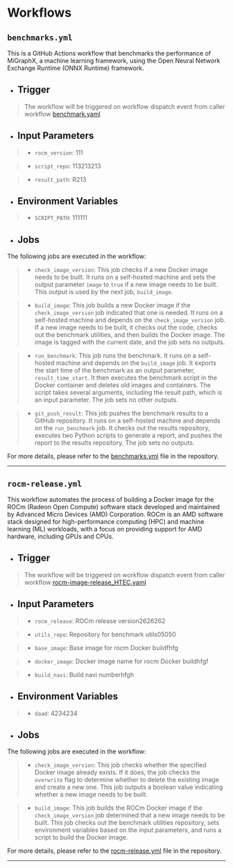 # Workflows

## `benchmarks.yml`

<p>
This is a GitHub Actions workflow that benchmarks the performance of MiGraphX, a machine learning framework, using the Open Neural Network Exchange Runtime (ONNX Runtime) framework.
</p>

- ## Trigger
> The workflow will be triggered on workflow dispatch event from caller workflow 
[benchmark.yaml](https://github.com/migraphx-benchmark/AMDMIGraphX/blob/develop/.github/workflows/benchmark.yaml) 

- ## Input Parameters

> - `rocm_version`: 111

> - `script_repo`: 113213213

> - `result_path`: R213

- ## Environment Variables

>- `SCRIPT_PATH`: 111111

- ## Jobs
The following jobs are executed in the workflow:
> - `check_image_version`: This job checks if a new Docker image needs to be built. It runs on a self-hosted machine and sets the output parameter `image` to `true` if a new image needs to be built. This output is used by the next job, `build_image`.

> - `build_image`: This job builds a new Docker image if the `check_image_version` job indicated that one is needed. It runs on a self-hosted machine and depends on the `check_image_version` job. If a new image needs to be built, it checks out the code, checks out the benchmark utilities, and then builds the Docker image. The image is tagged with the current date, and the job sets no outputs.

> - `run_benchmark`: This job runs the benchmark. It runs on a self-hosted machine and depends on the `build_image` job. It exports the start time of the benchmark as an output parameter, `result_time_start`. It then executes the benchmark script in the Docker container and deletes old images and containers. The script takes several arguments, including the result path, which is an input parameter. The job sets no other outputs.

> - `git_push_result`: This job pushes the benchmark results to a GitHub repository. It runs on a self-hosted machine and depends on the `run_benchmark` job. It checks out the results repository, executes two Python scripts to generate a report, and pushes the report to the results repository. The job sets no outputs.

For more details, please refer to the [benchmarks.yml](https://github.com/migraphx-benchmark/actions/blob/main/.github/workflows/benchmarks.yml) file in the repository.

---

## `rocm-release.yml`

<p>
This workflow automates the process of building a Docker image for the ROCm (Radeon Open Compute) software stack developed and maintained by Advanced Micro Devices (AMD) Corporation. ROCm is an AMD software stack designed for high-performance computing (HPC) and machine learning (ML) workloads, with a focus on providing support for AMD hardware, including GPUs and CPUs.
</p>

- ## Trigger
> The workflow will be triggered on workflow dispatch event from caller workflow 
[rocm-image-release_HTEC.yaml](https://github.com/migraphx-benchmark/AMDMIGraphX/blob/develop/.github/workflows/rocm-image-release_HTEC.yaml) 

- ## Input Parameters

> - `rocm_release`: ROCm release version2626262

> - `utils_repo`: Repository for benchmark utils05050

> - `base_image`: Base image for rocm Docker buildfhfg

> - `docker_image`: Docker image name for rocm Docker buildhfgf

> - `build_navi`: Build navi numberhfgh

- ## Environment Variables

>- `daad`: 4234234

- ## Jobs
The following jobs are executed in the workflow:
> - `check_image_version`: This job checks whether the specified Docker image already exists. If it does, the job checks the `overwrite` flag to determine whether to delete the existing image and create a new one. This job outputs a boolean value indicating whether a new image needs to be built.

> - `build_image`: This job builds the ROCm Docker image if the `check_image_version` job determined that a new image needs to be built. This job checks out the benchmark utilities repository, sets environment variables based on the input parameters, and runs a script to build the Docker image.

For more details, please refer to the [rocm-release.yml](https://github.com/migraphx-benchmark/actions/blob/main/.github/workflows/rocm-release.yml) file in the repository.

---
